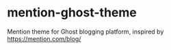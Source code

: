 # mention-ghost-theme
Mention theme for Ghost blogging platform, inspired by https://mention.com/blog/
